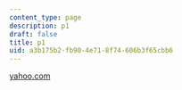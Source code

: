 ```yaml
---
content_type: page
description: p1
draft: false
title: p1
uid: a3b175b2-fb90-4e71-8f74-606b3f65cbb6
---
```

[yahoo.com](http://localhost:8043/sites/ibrahims-search3-course/type/page/new/yahoo.com)